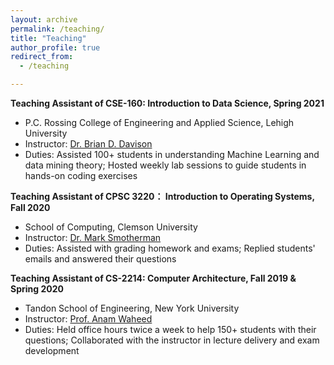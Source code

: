 ```yaml
---
layout: archive
permalink: /teaching/
title: "Teaching"
author_profile: true
redirect_from: 
  - /teaching

---
```


<strong>Teaching Assistant of CSE-160: Introduction to Data Science, Spring 2021</strong>
* P.C. Rossing College of Engineering and Applied Science, Lehigh University
* Instructor: [Dr. Brian D. Davison](https://www.cse.lehigh.edu/~brian/)
* Duties: Assisted 100+ students in understanding Machine Learning and data mining theory; Hosted weekly lab sessions to guide students in hands-on coding exercises

<strong>Teaching Assistant of CPSC 3220： Introduction to Operating Systems, Fall 2020</strong>
* School of Computing, Clemson University
* Instructor: [Dr. Mark Smotherman](https://people.computing.clemson.edu/~mark/)
* Duties: Assisted with grading homework and exams; Replied students' emails and answered their questions

<strong>Teaching Assistant of CS-2214: Computer Architecture, Fall 2019 & Spring 2020</strong>
* Tandon School of Engineering, New York University
* Instructor: [Prof. Anam Waheed](https://www.linkedin.com/in/anam-waheed/)
* Duties: Held office hours twice a week to help 150+ students with their questions; Collaborated with the instructor in lecture delivery and exam development
